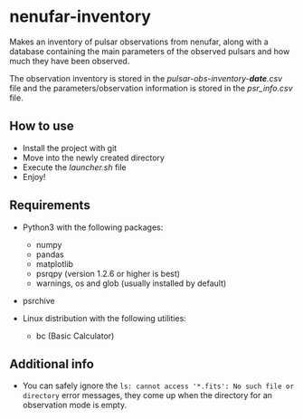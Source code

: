 # nenufar-inventory
Makes an inventory of pulsar observations from nenufar, along with a database containing the main parameters of the observed pulsars and how much they have been observed.

The observation inventory is stored in the *pulsar-obs-inventory-**date**.csv* file and the parameters/observation information is stored in the *psr_info.csv* file.

## How to use
* Install the project with git
* Move into the newly created directory
* Execute the *launcher.sh* file
* Enjoy!

## Requirements
* Python3 with the following packages:
  * numpy
  * pandas
  * matplotlib
  * psrqpy (version 1.2.6 or higher is best)
  * warnings, os and glob (usually installed by default)

* psrchive
* Linux distribution with the following utilities:
   * bc (Basic Calculator)

## Additional info
* You can safely ignore the ```ls: cannot access '*.fits': No such file or directory``` error messages, they come up when the directory for an observation mode is empty.
